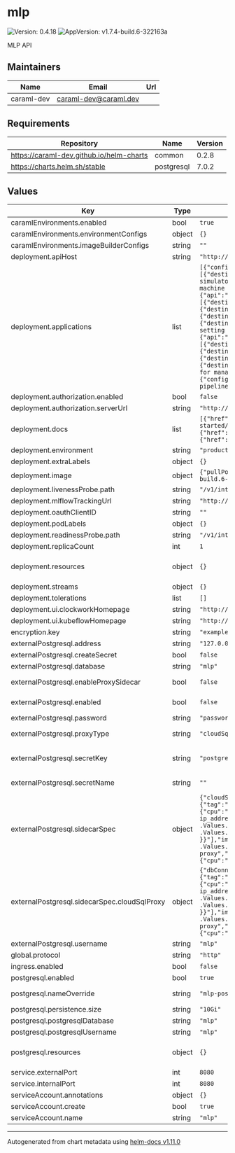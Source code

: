 # mlp

![Version: 0.4.18](https://img.shields.io/badge/Version-0.4.18-informational?style=flat-square) ![AppVersion: v1.7.4-build.6-322163a](https://img.shields.io/badge/AppVersion-v1.7.4--build.6--322163a-informational?style=flat-square)

MLP API

## Maintainers

| Name | Email | Url |
| ---- | ------ | --- |
| caraml-dev | <caraml-dev@caraml.dev> |  |

## Requirements

| Repository | Name | Version |
|------------|------|---------|
| https://caraml-dev.github.io/helm-charts | common | 0.2.8 |
| https://charts.helm.sh/stable | postgresql | 7.0.2 |

## Values

| Key | Type | Default | Description |
|-----|------|---------|-------------|
| caramlEnvironments.enabled | bool | `true` |  |
| caramlEnvironments.environmentConfigs | object | `{}` |  |
| caramlEnvironments.imageBuilderConfigs | string | `""` |  |
| deployment.apiHost | string | `"http://mlp/v1"` |  |
| deployment.applications | list | `[{"configuration":{"api":"/api/merlin/v1","iconName":"machineLearningApp","navigation":[{"destination":"/models","label":"Models"},{"destination":"/transformer-simulator","label":"Transformer Simulator"}]},"description":"Platform for deploying machine learning models","homepage":"/merlin","name":"Merlin"},{"configuration":{"api":"/api/turing/v1","iconName":"graphApp","navigation":[{"destination":"/routers","label":"Routers"},{"destination":"/ensemblers","label":"Ensemblers"},{"destination":"/jobs","label":"Ensembling Jobs"},{"destination":"/experiments","label":"Experiments"}]},"description":"Platform for setting up ML experiments","homepage":"/turing","name":"Turing"},{"configuration":{"api":"/feast/api","iconName":"appSearchApp","navigation":[{"destination":"/entities","label":"Entities"},{"destination":"/featuretables","label":"Feature Tables"},{"destination":"/jobs/batch","label":"Batch Ingestion Jobs"},{"destination":"/jobs/stream","label":"Stream Ingestion Jobs"}]},"description":"Platform for managing and serving ML features","homepage":"/feast","name":"Feast"},{"configuration":{"iconName":"pipelineApp"},"description":"Platform for managing ML pipelines","homepage":"/pipeline","name":"Pipelines"}]` | Enabled CaraML applications |
| deployment.authorization.enabled | bool | `false` |  |
| deployment.authorization.serverUrl | string | `"http://mlp-authorization-keto"` |  |
| deployment.docs | list | `[{"href":"https://github.com/gojek/merlin/blob/main/docs/getting-started/README.md","label":"Merlin User Guide"},{"href":"https://github.com/gojek/turing","label":"Turing User Guide"},{"href":"https://docs.feast.dev/user-guide/overview","label":"Feast User Guide"}]` | Documentation list for caraml components |
| deployment.environment | string | `"production"` |  |
| deployment.extraLabels | object | `{}` | Additional labels to apply on the deployment |
| deployment.image | object | `{"pullPolicy":"IfNotPresent","registry":"ghcr.io","repository":"gojek/mlp","tag":"v1.7.4-build.6-322163a"}` | mlp image related configs |
| deployment.livenessProbe.path | string | `"/v1/internal/live"` |  |
| deployment.mlflowTrackingUrl | string | `"http://mlflow.mlp"` |  |
| deployment.oauthClientID | string | `""` | OAuth client id for login |
| deployment.podLabels | object | `{}` | Additional labels to apply on the pod level |
| deployment.readinessProbe.path | string | `"/v1/internal/ready"` |  |
| deployment.replicaCount | int | `1` |  |
| deployment.resources | object | `{}` | Configure resource requests and limits, Ref: http://kubernetes.io/docs/user-guide/compute-resources/ |
| deployment.streams | object | `{}` | Streams list |
| deployment.tolerations | list | `[]` |  |
| deployment.ui.clockworkHomepage | string | `"http://clockwork.dev"` |  |
| deployment.ui.kubeflowHomepage | string | `"http://kubeflow.org"` |  |
| encryption.key | string | `"example-key-here"` |  |
| externalPostgresql.address | string | `"127.0.0.1"` | Host address for the External postgres |
| externalPostgresql.createSecret | bool | `false` |  |
| externalPostgresql.database | string | `"mlp"` | External postgres database schema |
| externalPostgresql.enableProxySidecar | bool | `false` | Enable if you want to configure a sidecar for creating a proxy for your db connections. |
| externalPostgresql.enabled | bool | `false` | If you would like to use an external postgres database, enable it here using this |
| externalPostgresql.password | string | `"password"` |  |
| externalPostgresql.proxyType | string | `"cloudSqlProxy"` | Type of sidecar to be created, mentioned type needs to have the spec below. |
| externalPostgresql.secretKey | string | `"postgresql-password"` | If a secret is created by external systems (eg. Vault)., mention the key under which password is stored in secret (eg. postgresql-password) |
| externalPostgresql.secretName | string | `""` | If a secret is created by external systems (eg. Vault)., mention the secret name here |
| externalPostgresql.sidecarSpec | object | `{"cloudSqlProxy":{"dbConnectionName":"asia-east-1:mlp-db","dbPort":5432,"image":{"tag":"1.33.2"},"resources":{"limits":{"cpu":"1000m","memory":"1G"},"requests":{"cpu":"200m","memory":"512Mi"}},"spec":[{"command":["/cloud_sql_proxy","-ip_address_types=PRIVATE","-log_debug_stdout","-instances={{ .Values.externalPostgresql.sidecarSpec.cloudSqlProxy.dbConnectionName }}=tcp:{{ .Values.externalPostgresql.sidecarSpec.cloudSqlProxy.dbPort }}"],"image":"gcr.io/cloudsql-docker/gce-proxy:{{ .Values.externalPostgresql.sidecarSpec.cloudSqlProxy.image.tag }}","name":"cloud-sql-proxy","resources":{"limits":{"cpu":"1000m","memory":"1G"},"requests":{"cpu":"200m","memory":"512Mi"}},"securityContext":{"runAsNonRoot":true}}]}}` | container spec for the sidecar |
| externalPostgresql.sidecarSpec.cloudSqlProxy | object | `{"dbConnectionName":"asia-east-1:mlp-db","dbPort":5432,"image":{"tag":"1.33.2"},"resources":{"limits":{"cpu":"1000m","memory":"1G"},"requests":{"cpu":"200m","memory":"512Mi"}},"spec":[{"command":["/cloud_sql_proxy","-ip_address_types=PRIVATE","-log_debug_stdout","-instances={{ .Values.externalPostgresql.sidecarSpec.cloudSqlProxy.dbConnectionName }}=tcp:{{ .Values.externalPostgresql.sidecarSpec.cloudSqlProxy.dbPort }}"],"image":"gcr.io/cloudsql-docker/gce-proxy:{{ .Values.externalPostgresql.sidecarSpec.cloudSqlProxy.image.tag }}","name":"cloud-sql-proxy","resources":{"limits":{"cpu":"1000m","memory":"1G"},"requests":{"cpu":"200m","memory":"512Mi"}},"securityContext":{"runAsNonRoot":true}}]}` | container spec for the Google CloudSQL auth proxy sidecar, ref: https://cloud.google.com/sql/docs/postgres/connect-kubernetes-engine |
| externalPostgresql.username | string | `"mlp"` | External postgres database user |
| global.protocol | string | `"http"` |  |
| ingress.enabled | bool | `false` |  |
| postgresql.enabled | bool | `true` | Enable creating mlp specific postgres instance |
| postgresql.nameOverride | string | `"mlp-postgresql"` | override the name here so that db gets created like <release_name>-mlp-postgresql |
| postgresql.persistence.size | string | `"10Gi"` |  |
| postgresql.postgresqlDatabase | string | `"mlp"` |  |
| postgresql.postgresqlUsername | string | `"mlp"` |  |
| postgresql.resources | object | `{}` | Configure resource requests and limits, Ref: http://kubernetes.io/docs/user-guide/compute-resources/ |
| service.externalPort | int | `8080` |  |
| service.internalPort | int | `8080` |  |
| serviceAccount.annotations | object | `{}` |  |
| serviceAccount.create | bool | `true` |  |
| serviceAccount.name | string | `"mlp"` |  |

----------------------------------------------
Autogenerated from chart metadata using [helm-docs v1.11.0](https://github.com/norwoodj/helm-docs/releases/v1.11.0)
